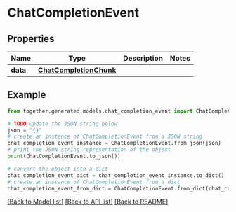 # ChatCompletionEvent


## Properties

Name | Type | Description | Notes
------------ | ------------- | ------------- | -------------
**data** | [**ChatCompletionChunk**](ChatCompletionChunk.md) |  |

## Example

```python
from together.generated.models.chat_completion_event import ChatCompletionEvent

# TODO update the JSON string below
json = "{}"
# create an instance of ChatCompletionEvent from a JSON string
chat_completion_event_instance = ChatCompletionEvent.from_json(json)
# print the JSON string representation of the object
print(ChatCompletionEvent.to_json())

# convert the object into a dict
chat_completion_event_dict = chat_completion_event_instance.to_dict()
# create an instance of ChatCompletionEvent from a dict
chat_completion_event_from_dict = ChatCompletionEvent.from_dict(chat_completion_event_dict)
```
[[Back to Model list]](../README.md#documentation-for-models) [[Back to API list]](../README.md#documentation-for-api-endpoints) [[Back to README]](../README.md)
